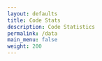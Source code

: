 ```yaml
---
layout: defaults
title: Code Stats
description: Code Statistics
permalink: /data
main_menu: false
weight: 200
---
```


<ul id="github_repos"></ul>
<ul id="wip_commits"></ul>